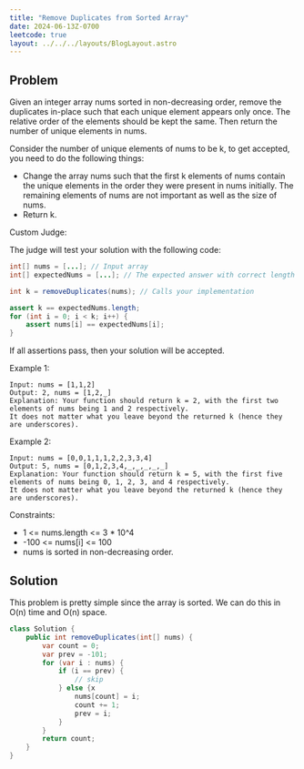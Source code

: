 ```yaml
---
title: "Remove Duplicates from Sorted Array"
date: 2024-06-13Z-0700
leetcode: true
layout: ../../../layouts/BlogLayout.astro
---
```


## Problem

Given an integer array nums sorted in non-decreasing order, remove the duplicates in-place such that each unique element appears only once. The relative order of the elements should be kept the same. Then return the number of unique elements in nums.

Consider the number of unique elements of nums to be k, to get accepted, you need to do the following things:

- Change the array nums such that the first k elements of nums contain the unique elements in the order they were present in nums initially. The remaining elements of nums are not important as well as the size of nums.
- Return k.

Custom Judge:

The judge will test your solution with the following code:

```java
int[] nums = [...]; // Input array
int[] expectedNums = [...]; // The expected answer with correct length

int k = removeDuplicates(nums); // Calls your implementation

assert k == expectedNums.length;
for (int i = 0; i < k; i++) {
    assert nums[i] == expectedNums[i];
}
```

If all assertions pass, then your solution will be accepted.

Example 1:

```text
Input: nums = [1,1,2]
Output: 2, nums = [1,2,_]
Explanation: Your function should return k = 2, with the first two elements of nums being 1 and 2 respectively.
It does not matter what you leave beyond the returned k (hence they are underscores).
```

Example 2:

```text
Input: nums = [0,0,1,1,1,2,2,3,3,4]
Output: 5, nums = [0,1,2,3,4,_,_,_,_,_]
Explanation: Your function should return k = 5, with the first five elements of nums being 0, 1, 2, 3, and 4 respectively.
It does not matter what you leave beyond the returned k (hence they are underscores).
```

Constraints:

- 1 <= nums.length <= 3 \* 10^4
- -100 <= nums[i] <= 100
- nums is sorted in non-decreasing order.

## Solution

This problem is pretty simple since the array is sorted. We can do this in O(n) time and O(n) space.

```java
class Solution {
    public int removeDuplicates(int[] nums) {
        var count = 0;
        var prev = -101;
        for (var i : nums) {
            if (i == prev) {
                // skip
            } else {x
                nums[count] = i;
                count += 1;
                prev = i;
            }
        }
        return count;
    }
}
```
